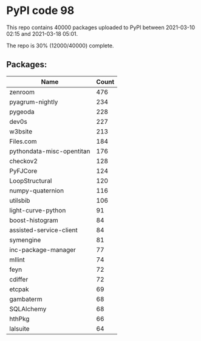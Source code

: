 # PyPI code 98

This repo contains 40000 packages uploaded to PyPI between 
2021-03-10 02:15 and 2021-03-18 05:01.

The repo is 30% (12000/40000) complete.

## Packages:

| Name  | Count |
| ----- | ----- |
| zenroom | 476 |
| pyagrum-nightly | 234 |
| pygeoda | 228 |
| dev0s | 227 |
| w3bsite | 213 |
| Files.com | 184 |
| pythondata-misc-opentitan | 176 |
| checkov2 | 128 |
| PyFJCore | 124 |
| LoopStructural | 120 |
| numpy-quaternion | 116 |
| utilsbib | 106 |
| light-curve-python | 91 |
| boost-histogram | 84 |
| assisted-service-client | 84 |
| symengine | 81 |
| inc-package-manager | 77 |
| mllint | 74 |
| feyn | 72 |
| cdiffer | 72 |
| etcpak | 69 |
| gambaterm | 68 |
| SQLAlchemy | 68 |
| hthPkg | 66 |
| lalsuite | 64 |


